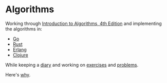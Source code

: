 # Algorithms

Working through [Introduction to
Algorithms, 4th Edition](https://mitpress.mit.edu/9780262046305/) and
implementing the algorithms in:

- [Go](go/)
- [Rust](rust/)
- [Erlang](erlang/)
- [Clojure](clojure/)

While keeping a [diary](diary.md) and working on [exercises](exercises/) and
[problems](problems/).

Here's
[why](https://paedubucher.ch/articles/2023-07-29-learning-algorithms.html).
